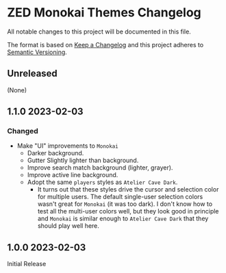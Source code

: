 # ZED Monokai Themes Changelog

All notable changes to this project will be documented in this file.

The format is based on [Keep a
Changelog](http://keepachangelog.com/en/1.0.0/) and this project adheres
to [Semantic Versioning](http://semver.org/spec/v2.0.0.html).

## Unreleased
(None)

## 1.1.0 2023-02-03
### Changed
- Make "UI" improvements to `Monokai`
    - Darker background.
    - Gutter Slightly lighter than background.
    - Improve search match background (lighter, grayer).
    - Improve active line background.
    - Adopt the same `players` styles as `Atelier Cave Dark`.
        - It turns out that these styles drive the cursor and selection color for multiple users. The default single-user selection colors wasn't great for `Monokai` (it was too dark).  I don't know how to test all the multi-user colors well, but they look good in principle and `Monokai` is similar enough to `Atelier Cave Dark` that they should play well here.

## 1.0.0 2023-02-03
Initial Release
